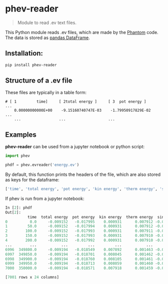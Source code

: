 # phev-reader
> Module to read .ev text files.


This Python module reads .ev files, which are made by the [Phantom](https://github.com/danieljprice/phantom) code. The data is stored as [pandas DataFrame](https://pandas.pydata.org/docs/reference/api/pandas.DataFrame.html). 


## Installation: 

```bash
pip install phev-reader
```

## Structure of a .ev file

These files are typically in a table form:

```text
# [ 1         time]     [ 2total energy ]     [ 3  pot energy ]     ...
    0.00000000000E+00    -9.15160740747E-03    -1.79950917829E-02   ...
    ...                 ...                   ...
```


## Examples

**phev-reader** can be used from a jupyter notebook or python script:

```python
import phev

phdf = phev.evreader('energy.ev')
```

By default, this function prints the headers of the file, which are also stored as keys for the dataframe:

```python
['time', 'total energy', 'pot energy', 'kin energy', 'therm energy', 'sink pot', 'sink kin', 'sink orb', 'comp orb', 'env pot', 'env energy', 'bound kin', 'unbound kin', 'bound mass', 'unbound mass', 'p-p pot', 'p-s pot', 'tot ang mom', 'b ang mom', 'ub ang mom', 'orb ang mom', 'gas energy', 'fallback', 'fallback mom']
```

If phev is run from a jupyter notebook:
```python
In [2]: phdf
Out[2]: 
          time  total energy  pot energy  kin energy  therm energy  sink pot  sink kin  sink orb  ...   p-s pot  tot ang mom  b ang mom  ub ang mom  orb ang mom  gas energy  fallback  fallback mom
0          0.0     -0.009152   -0.017995    0.000931      0.007912 -0.000615  0.000768  0.000154  ... -0.011739    15.804520   2.753940    0.000000    13.050580   -0.011576       0.0           0.0
1         50.0     -0.009152   -0.017994    0.000931      0.007912 -0.000615  0.000768  0.000154  ... -0.011738    15.804525   2.752241    0.000000    13.052284   -0.011575       0.0           0.0
2        100.0     -0.009152   -0.017993    0.000931      0.007911 -0.000615  0.000768  0.000154  ... -0.011737    15.804530   2.752194    0.000000    13.052336   -0.011575       0.0           0.0
3        150.0     -0.009152   -0.017993    0.000931      0.007910 -0.000615  0.000768  0.000154  ... -0.011737    15.804537   2.752197    0.000000    13.052340   -0.011575       0.0           0.0
4        200.0     -0.009152   -0.017992    0.000931      0.007910 -0.000615  0.000768  0.000154  ... -0.011737    15.804543   2.752238    0.000000    13.052305   -0.011574       0.0           0.0
...        ...           ...         ...         ...           ...       ...       ...       ...  ...       ...          ...        ...         ...          ...         ...       ...           ...
6996  349800.0     -0.009194   -0.018549    0.007892      0.001463 -0.012831  0.006697 -0.006134  ... -0.005224    15.811252   6.786975    7.449286     1.574991   -0.004029       0.0           0.0
6997  349850.0     -0.009194   -0.018701    0.008045      0.001462 -0.012982  0.006848 -0.006134  ... -0.005225    15.811252   6.780038    7.456772     1.574443   -0.004029       0.0           0.0
6998  349900.0     -0.009194   -0.018760    0.008105      0.001461 -0.013041  0.006907 -0.006134  ... -0.005225    15.811252   6.772186    7.464296     1.574770   -0.004028       0.0           0.0
6999  349950.0     -0.009194   -0.018713    0.008059      0.001460 -0.012997  0.006862 -0.006135  ... -0.005223    15.811252   6.764819    7.470044     1.576390   -0.004026       0.0           0.0
7000  350000.0     -0.009194   -0.018571    0.007918      0.001459 -0.012858  0.006721 -0.006137  ... -0.005220    15.811252   6.753799    7.477806     1.579647   -0.004024       0.0           0.0

[7001 rows x 24 columns]

```
